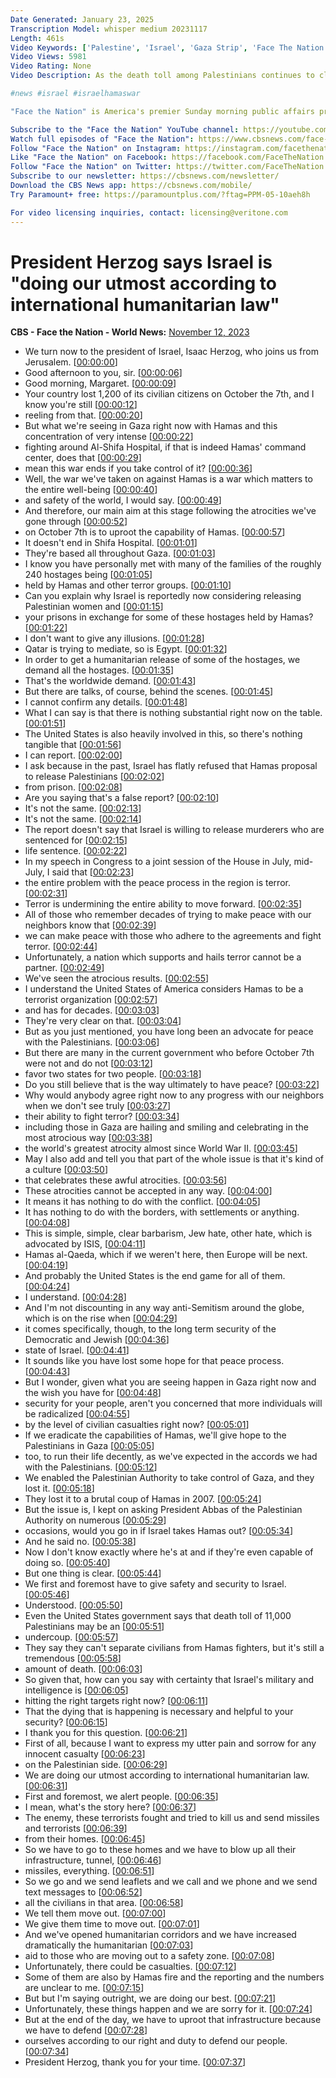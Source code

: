 ```yaml
---
Date Generated: January 23, 2025
Transcription Model: whisper medium 20231117
Length: 461s
Video Keywords: ['Palestine', 'Israel', 'Gaza Strip', 'Face The Nation', 'World']
Video Views: 5981
Video Rating: None
Video Description: As the death toll among Palestinians continues to climb, Israeli President Isaac Herzog tells "Face the Nation" that Israel is "doing our utmost according to international humanitarian law." "I'm saying outright, we are doing our best in conjunction with the United States, we are listening very carefully to the United States government, to the White House, to our friends in the United States, and of course, to our friends around the world," Herzog said.

#news #israel #israelhamaswar 

"Face the Nation" is America's premier Sunday morning public affairs program. The broadcast is one of the longest-running news programs in the history of television, having debuted Nov. 7, 1954, on CBS. Every Sunday, "Face the Nation" moderator and CBS News senior foreign affairs correspondent Margaret Brennan welcomes leaders, newsmakers, and experts to a lively round table discussion of current events and the latest news.

Subscribe to the "Face the Nation" YouTube channel: https://youtube.com/facethenation/​
Watch full episodes of "Face the Nation": https://www.cbsnews.com/face-the-nation/full-episodes/
Follow "Face the Nation" on Instagram: https://instagram.com/facethenation/
Like "Face the Nation" on Facebook: https://facebook.com/FaceTheNation
Follow "Face the Nation" on Twitter: https://twitter.com/FaceTheNation
Subscribe to our newsletter: https://cbsnews.com/newsletter/
Download the CBS News app: https://cbsnews.com/mobile/
Try Paramount+ free: https://paramountplus.com/?ftag=PPM-05-10aeh8h

For video licensing inquiries, contact: licensing@veritone.com
---
```


# President Herzog says Israel is "doing our utmost according to international humanitarian law"
**CBS - Face the Nation - World News:** [November 12, 2023](https://www.youtube.com/watch?v=Nna01WueULc)
*  We turn now to the president of Israel, Isaac Herzog, who joins us from Jerusalem. [[00:00:00](https://www.youtube.com/watch?v=Nna01WueULc&t=0.0s)]
*  Good afternoon to you, sir. [[00:00:06](https://www.youtube.com/watch?v=Nna01WueULc&t=6.92s)]
*  Good morning, Margaret. [[00:00:09](https://www.youtube.com/watch?v=Nna01WueULc&t=9.36s)]
*  Your country lost 1,200 of its civilian citizens on October the 7th, and I know you're still [[00:00:12](https://www.youtube.com/watch?v=Nna01WueULc&t=12.26s)]
*  reeling from that. [[00:00:20](https://www.youtube.com/watch?v=Nna01WueULc&t=20.02s)]
*  But what we're seeing in Gaza right now with Hamas and this concentration of very intense [[00:00:22](https://www.youtube.com/watch?v=Nna01WueULc&t=22.2s)]
*  fighting around Al-Shifa Hospital, if that is indeed Hamas' command center, does that [[00:00:29](https://www.youtube.com/watch?v=Nna01WueULc&t=29.44s)]
*  mean this war ends if you take control of it? [[00:00:36](https://www.youtube.com/watch?v=Nna01WueULc&t=36.96s)]
*  Well, the war we've taken on against Hamas is a war which matters to the entire well-being [[00:00:40](https://www.youtube.com/watch?v=Nna01WueULc&t=40.480000000000004s)]
*  and safety of the world, I would say. [[00:00:49](https://www.youtube.com/watch?v=Nna01WueULc&t=49.0s)]
*  And therefore, our main aim at this stage following the atrocities we've gone through [[00:00:52](https://www.youtube.com/watch?v=Nna01WueULc&t=52.16s)]
*  on October 7th is to uproot the capability of Hamas. [[00:00:57](https://www.youtube.com/watch?v=Nna01WueULc&t=57.04s)]
*  It doesn't end in Shifa Hospital. [[00:01:01](https://www.youtube.com/watch?v=Nna01WueULc&t=61.32s)]
*  They're based all throughout Gaza. [[00:01:03](https://www.youtube.com/watch?v=Nna01WueULc&t=63.76s)]
*  I know you have personally met with many of the families of the roughly 240 hostages being [[00:01:05](https://www.youtube.com/watch?v=Nna01WueULc&t=65.64s)]
*  held by Hamas and other terror groups. [[00:01:10](https://www.youtube.com/watch?v=Nna01WueULc&t=70.64s)]
*  Can you explain why Israel is reportedly now considering releasing Palestinian women and [[00:01:15](https://www.youtube.com/watch?v=Nna01WueULc&t=75.36s)]
*  your prisons in exchange for some of these hostages held by Hamas? [[00:01:22](https://www.youtube.com/watch?v=Nna01WueULc&t=82.74s)]
*  I don't want to give any illusions. [[00:01:28](https://www.youtube.com/watch?v=Nna01WueULc&t=88.97999999999999s)]
*  Qatar is trying to mediate, so is Egypt. [[00:01:32](https://www.youtube.com/watch?v=Nna01WueULc&t=92.02s)]
*  In order to get a humanitarian release of some of the hostages, we demand all the hostages. [[00:01:35](https://www.youtube.com/watch?v=Nna01WueULc&t=95.89999999999999s)]
*  That's the worldwide demand. [[00:01:43](https://www.youtube.com/watch?v=Nna01WueULc&t=103.69999999999999s)]
*  But there are talks, of course, behind the scenes. [[00:01:45](https://www.youtube.com/watch?v=Nna01WueULc&t=105.74s)]
*  I cannot confirm any details. [[00:01:48](https://www.youtube.com/watch?v=Nna01WueULc&t=108.53999999999999s)]
*  What I can say is that there is nothing substantial right now on the table. [[00:01:51](https://www.youtube.com/watch?v=Nna01WueULc&t=111.18s)]
*  The United States is also heavily involved in this, so there's nothing tangible that [[00:01:56](https://www.youtube.com/watch?v=Nna01WueULc&t=116.30000000000001s)]
*  I can report. [[00:02:00](https://www.youtube.com/watch?v=Nna01WueULc&t=120.58000000000001s)]
*  I ask because in the past, Israel has flatly refused that Hamas proposal to release Palestinians [[00:02:02](https://www.youtube.com/watch?v=Nna01WueULc&t=122.30000000000001s)]
*  from prison. [[00:02:08](https://www.youtube.com/watch?v=Nna01WueULc&t=128.62s)]
*  Are you saying that's a false report? [[00:02:10](https://www.youtube.com/watch?v=Nna01WueULc&t=130.74s)]
*  It's not the same. [[00:02:13](https://www.youtube.com/watch?v=Nna01WueULc&t=133.22s)]
*  It's not the same. [[00:02:14](https://www.youtube.com/watch?v=Nna01WueULc&t=134.62s)]
*  The report doesn't say that Israel is willing to release murderers who are sentenced for [[00:02:15](https://www.youtube.com/watch?v=Nna01WueULc&t=135.86s)]
*  life sentence. [[00:02:22](https://www.youtube.com/watch?v=Nna01WueULc&t=142.18s)]
*  In my speech in Congress to a joint session of the House in July, mid-July, I said that [[00:02:23](https://www.youtube.com/watch?v=Nna01WueULc&t=143.5s)]
*  the entire problem with the peace process in the region is terror. [[00:02:31](https://www.youtube.com/watch?v=Nna01WueULc&t=151.06s)]
*  Terror is undermining the entire ability to move forward. [[00:02:35](https://www.youtube.com/watch?v=Nna01WueULc&t=155.42000000000002s)]
*  All of those who remember decades of trying to make peace with our neighbors know that [[00:02:39](https://www.youtube.com/watch?v=Nna01WueULc&t=159.46s)]
*  we can make peace with those who adhere to the agreements and fight terror. [[00:02:44](https://www.youtube.com/watch?v=Nna01WueULc&t=164.18s)]
*  Unfortunately, a nation which supports and hails terror cannot be a partner. [[00:02:49](https://www.youtube.com/watch?v=Nna01WueULc&t=169.66s)]
*  We've seen the atrocious results. [[00:02:55](https://www.youtube.com/watch?v=Nna01WueULc&t=175.26000000000002s)]
*  I understand the United States of America considers Hamas to be a terrorist organization [[00:02:57](https://www.youtube.com/watch?v=Nna01WueULc&t=177.9s)]
*  and has for decades. [[00:03:03](https://www.youtube.com/watch?v=Nna01WueULc&t=183.10000000000002s)]
*  They're very clear on that. [[00:03:04](https://www.youtube.com/watch?v=Nna01WueULc&t=184.62s)]
*  But as you just mentioned, you have long been an advocate for peace with the Palestinians. [[00:03:06](https://www.youtube.com/watch?v=Nna01WueULc&t=186.9s)]
*  But there are many in the current government who before October 7th were not and do not [[00:03:12](https://www.youtube.com/watch?v=Nna01WueULc&t=192.46s)]
*  favor two states for two people. [[00:03:18](https://www.youtube.com/watch?v=Nna01WueULc&t=198.9s)]
*  Do you still believe that is the way ultimately to have peace? [[00:03:22](https://www.youtube.com/watch?v=Nna01WueULc&t=202.66s)]
*  Why would anybody agree right now to any progress with our neighbors when we don't see truly [[00:03:27](https://www.youtube.com/watch?v=Nna01WueULc&t=207.5s)]
*  their ability to fight terror? [[00:03:34](https://www.youtube.com/watch?v=Nna01WueULc&t=214.38s)]
*  including those in Gaza are hailing and smiling and celebrating in the most atrocious way [[00:03:38](https://www.youtube.com/watch?v=Nna01WueULc&t=218.3s)]
*  the world's greatest atrocity almost since World War II. [[00:03:45](https://www.youtube.com/watch?v=Nna01WueULc&t=225.02s)]
*  May I also add and tell you that part of the whole issue is that it's kind of a culture [[00:03:50](https://www.youtube.com/watch?v=Nna01WueULc&t=230.46s)]
*  that celebrates these awful atrocities. [[00:03:56](https://www.youtube.com/watch?v=Nna01WueULc&t=236.58s)]
*  These atrocities cannot be accepted in any way. [[00:04:00](https://www.youtube.com/watch?v=Nna01WueULc&t=240.66000000000003s)]
*  It means it has nothing to do with the conflict. [[00:04:05](https://www.youtube.com/watch?v=Nna01WueULc&t=245.14s)]
*  It has nothing to do with the borders, with settlements or anything. [[00:04:08](https://www.youtube.com/watch?v=Nna01WueULc&t=248.1s)]
*  This is simple, simple, clear barbarism, Jew hate, other hate, which is advocated by ISIS, [[00:04:11](https://www.youtube.com/watch?v=Nna01WueULc&t=251.78s)]
*  Hamas al-Qaeda, which if we weren't here, then Europe will be next. [[00:04:19](https://www.youtube.com/watch?v=Nna01WueULc&t=259.1s)]
*  And probably the United States is the end game for all of them. [[00:04:24](https://www.youtube.com/watch?v=Nna01WueULc&t=264.06s)]
*  I understand. [[00:04:28](https://www.youtube.com/watch?v=Nna01WueULc&t=268.42s)]
*  And I'm not discounting in any way anti-Semitism around the globe, which is on the rise when [[00:04:29](https://www.youtube.com/watch?v=Nna01WueULc&t=269.62s)]
*  it comes specifically, though, to the long term security of the Democratic and Jewish [[00:04:36](https://www.youtube.com/watch?v=Nna01WueULc&t=276.06s)]
*  state of Israel. [[00:04:41](https://www.youtube.com/watch?v=Nna01WueULc&t=281.02s)]
*  It sounds like you have lost some hope for that peace process. [[00:04:43](https://www.youtube.com/watch?v=Nna01WueULc&t=283.38s)]
*  But I wonder, given what you are seeing happen in Gaza right now and the wish you have for [[00:04:48](https://www.youtube.com/watch?v=Nna01WueULc&t=288.38s)]
*  security for your people, aren't you concerned that more individuals will be radicalized [[00:04:55](https://www.youtube.com/watch?v=Nna01WueULc&t=295.54s)]
*  by the level of civilian casualties right now? [[00:05:01](https://www.youtube.com/watch?v=Nna01WueULc&t=301.5s)]
*  If we eradicate the capabilities of Hamas, we'll give hope to the Palestinians in Gaza [[00:05:05](https://www.youtube.com/watch?v=Nna01WueULc&t=305.5s)]
*  too, to run their life decently, as we've expected in the accords we had with the Palestinians. [[00:05:12](https://www.youtube.com/watch?v=Nna01WueULc&t=312.1s)]
*  We enabled the Palestinian Authority to take control of Gaza, and they lost it. [[00:05:18](https://www.youtube.com/watch?v=Nna01WueULc&t=318.94s)]
*  They lost it to a brutal coup of Hamas in 2007. [[00:05:24](https://www.youtube.com/watch?v=Nna01WueULc&t=324.94s)]
*  But the issue is, I kept on asking President Abbas of the Palestinian Authority on numerous [[00:05:29](https://www.youtube.com/watch?v=Nna01WueULc&t=329.14s)]
*  occasions, would you go in if Israel takes Hamas out? [[00:05:34](https://www.youtube.com/watch?v=Nna01WueULc&t=334.85999999999996s)]
*  And he said no. [[00:05:38](https://www.youtube.com/watch?v=Nna01WueULc&t=338.94s)]
*  Now I don't know exactly where he's at and if they're even capable of doing so. [[00:05:40](https://www.youtube.com/watch?v=Nna01WueULc&t=340.29999999999995s)]
*  But one thing is clear. [[00:05:44](https://www.youtube.com/watch?v=Nna01WueULc&t=344.85999999999996s)]
*  We first and foremost have to give safety and security to Israel. [[00:05:46](https://www.youtube.com/watch?v=Nna01WueULc&t=346.02s)]
*  Understood. [[00:05:50](https://www.youtube.com/watch?v=Nna01WueULc&t=350.98s)]
*  Even the United States government says that death toll of 11,000 Palestinians may be an [[00:05:51](https://www.youtube.com/watch?v=Nna01WueULc&t=351.98s)]
*  undercoup. [[00:05:57](https://www.youtube.com/watch?v=Nna01WueULc&t=357.38s)]
*  They say they can't separate civilians from Hamas fighters, but it's still a tremendous [[00:05:58](https://www.youtube.com/watch?v=Nna01WueULc&t=358.38s)]
*  amount of death. [[00:06:03](https://www.youtube.com/watch?v=Nna01WueULc&t=363.54s)]
*  So given that, how can you say with certainty that Israel's military and intelligence is [[00:06:05](https://www.youtube.com/watch?v=Nna01WueULc&t=365.78s)]
*  hitting the right targets right now? [[00:06:11](https://www.youtube.com/watch?v=Nna01WueULc&t=371.7s)]
*  That the dying that is happening is necessary and helpful to your security? [[00:06:15](https://www.youtube.com/watch?v=Nna01WueULc&t=375.18s)]
*  I thank you for this question. [[00:06:21](https://www.youtube.com/watch?v=Nna01WueULc&t=381.66s)]
*  First of all, because I want to express my utter pain and sorrow for any innocent casualty [[00:06:23](https://www.youtube.com/watch?v=Nna01WueULc&t=383.78000000000003s)]
*  on the Palestinian side. [[00:06:29](https://www.youtube.com/watch?v=Nna01WueULc&t=389.58s)]
*  We are doing our utmost according to international humanitarian law. [[00:06:31](https://www.youtube.com/watch?v=Nna01WueULc&t=391.38s)]
*  First and foremost, we alert people. [[00:06:35](https://www.youtube.com/watch?v=Nna01WueULc&t=395.3s)]
*  I mean, what's the story here? [[00:06:37](https://www.youtube.com/watch?v=Nna01WueULc&t=397.06s)]
*  The enemy, these terrorists fought and tried to kill us and send missiles and terrorists [[00:06:39](https://www.youtube.com/watch?v=Nna01WueULc&t=399.14s)]
*  from their homes. [[00:06:45](https://www.youtube.com/watch?v=Nna01WueULc&t=405.09999999999997s)]
*  So we have to go to these homes and we have to blow up all their infrastructure, tunnel, [[00:06:46](https://www.youtube.com/watch?v=Nna01WueULc&t=406.53999999999996s)]
*  missiles, everything. [[00:06:51](https://www.youtube.com/watch?v=Nna01WueULc&t=411.3s)]
*  So we go and we send leaflets and we call and we phone and we send text messages to [[00:06:52](https://www.youtube.com/watch?v=Nna01WueULc&t=412.62s)]
*  all the civilians in that area. [[00:06:58](https://www.youtube.com/watch?v=Nna01WueULc&t=418.5s)]
*  We tell them move out. [[00:07:00](https://www.youtube.com/watch?v=Nna01WueULc&t=420.74s)]
*  We give them time to move out. [[00:07:01](https://www.youtube.com/watch?v=Nna01WueULc&t=421.82s)]
*  And we've opened humanitarian corridors and we have increased dramatically the humanitarian [[00:07:03](https://www.youtube.com/watch?v=Nna01WueULc&t=423.7s)]
*  aid to those who are moving out to a safety zone. [[00:07:08](https://www.youtube.com/watch?v=Nna01WueULc&t=428.65999999999997s)]
*  Unfortunately, there could be casualties. [[00:07:12](https://www.youtube.com/watch?v=Nna01WueULc&t=432.97999999999996s)]
*  Some of them are also by Hamas fire and the reporting and the numbers are unclear to me. [[00:07:15](https://www.youtube.com/watch?v=Nna01WueULc&t=435.7s)]
*  But but I'm saying outright, we are doing our best. [[00:07:21](https://www.youtube.com/watch?v=Nna01WueULc&t=441.38s)]
*  Unfortunately, these things happen and we are sorry for it. [[00:07:24](https://www.youtube.com/watch?v=Nna01WueULc&t=444.82s)]
*  But at the end of the day, we have to uproot that infrastructure because we have to defend [[00:07:28](https://www.youtube.com/watch?v=Nna01WueULc&t=448.58s)]
*  ourselves according to our right and duty to defend our people. [[00:07:34](https://www.youtube.com/watch?v=Nna01WueULc&t=454.09999999999997s)]
*  President Herzog, thank you for your time. [[00:07:37](https://www.youtube.com/watch?v=Nna01WueULc&t=457.82s)]
